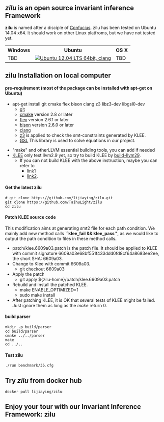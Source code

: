 ## *zilu* is an open source invariant inference Framework
__zilu__ is named after a disciple of [Confucius](https://en.wikipedia.org/wiki/Confucius).
zilu has been tested on Ubuntu 14.04 x64. It should work on other Linux platfroms, but we have not tested yet.

<table>
	<tr>
		<th>Windows</th><th>Ubuntu</th><th>OS X</th>
	</tr>
		<td>TBD</td>
		<td><a href="https://travis-ci.org/lijiaying/zilu"><img src="https://travis-ci.org/lijiaying/zilu.svg?branch=master" title="Ubuntu 12.04 LTS 64bit, clang"/></a></td>
		<td>TBD</td>
	</tr>
</table>


## zilu Installation on local computer
#### pre-requirement (most of the package can be installed with apt-get on Ubuntu)
- apt-get install git cmake flex bison clang z3 libz3-dev libgsl0-dev
	- [git](https://git-scm.com/downloads)
	- [cmake](https://cmake.org/) version 2.8 or later
	- [flex](https://github.com/westes/flex) version 2.6.1 or later
	- [bison](https://www.gnu.org/software/bison/) version 2.6.0 or later
	- [clang](http://clang.llvm.org/get_started.html)
	- [z3](https://github.com/Z3Prover/z3) is applied to check the smt-constraints generated by KLEE.
	- [GSL](http://www.gnu.org/software/gsl/) This library is used to solve equations in our project. 
<!---
	- apt-get install z3 libz3-dev
	- or from source:
```
	git clone https://github.com/Z3Prover/z3.git
	cd z3
	python contrib/cmake/bootstrap.py create
	mkdir build
	cd build
	cmake -G "Unix Makefiles" ../
	make -j
	sudo make install
```
	- apt-get install libgsl0-dev
--->
- "make" and otherLLVM essential building tools, you can add if needed
- [KLEE](https://klee.github.io/) only test llvm2.9 yet, so try to build KLEE by [build-llvm29](http://klee.github.io/releases/docs/v1.3.0/build-llvm29/). 
	- If you can not build KLEE with the above instruction, maybe you can refer to 
		- [link1](http://blog.opensecurityresearch.com/2014/07)
		- [link2](http://klee-dev.keeda.stanford.narkive.com/RqzseDmo/problems-when-compiling-klee-runtime).


#### Get the latest zilu
```
# git clone https://github.com/lijiaying/zilu.git
git clone https://github.com/TaihuLight/zilu
cd zilu
```

#### Patch KLEE source code
This modification aims at generating smt2 file for each path condition.
We mainly add new method calls **``klee_fail && klee_pass''**, as we would like to output the path condition to files in these method calls.

- patch/klee.6609a03.patch is the patch file. It should be applied to KLEE with commit signature 6609a03e68bf551f433ddd0fd8cf64a8683ee2ee, the short SHA: 6609a03.
- Change to Klee with commit 6609a03. 
	- git checkout 6609a03
- Apply the patch 
	- git apply ${zilu-home}/patch/klee.6609a03.patch
- Rebuild and install the patched KLEE. 
	- make ENABLE\_OPTIMIZED=1
	- sudo make install
- After patching KLEE, it is OK that several tests of KLEE might be failed. Just ignore them as long as the _make_ return 0.

<!---
- for the latest klee version (up to July 16th, 2017), we also offer a patch as klee.patch
	- cd klee-project-home
	- git apply ${zilu-home}/klee.patch
	- make ENABLE_OPTIMIZED=1
	- sudo make install
--->


#### build parser 
```
mkdir -p build/parser
cd build/parser
cmake ../../parser
make
cd ../..
```

#### Test zilu
```
./run benchmark/35.cfg
```

## Try *zilu* from docker hub
<!--- 
This is not supported for now. As klee has updated its build support platform from llvm-2.9 to llvm-3.4. We will update this in a few months.
--->
```
docker pull lijiaying/zilu
```

## Enjoy your tour with our Invariant Inference Framework: zilu
